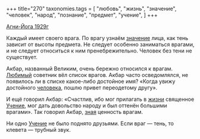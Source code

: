 +++
title="270"
taxonomies.tags = [
 "любовь",
 "жизнь",
 "значение",
 "человек",
 "народ",
 "познание",
 "предмет",
 "учение",
]
+++

[Агни-Йога 1929г](/agni/1929)

Каждый имеет своего врага. По врагу узнаём [значение](/tags/значение) лица, как тень зависит от высоты предмета. Не следует особенно заниматься врагами, и не следует относиться к ним пренебрежительно. Человек без тени не существует.   

Акбар, названный Великим, очень бережно относился к врагам. [Любимый](/tags/любовь) советник вёл список врагов. Акбар часто осведомлялся, не появилось ли в списке какое-либо достойное имя? «Когда увижу достойного [человека](/tags/человек), пошлю привет переодетому другу».   

И ещё говорил Акбар: «Счастлив, ибо мог прилагать в [жизни](/tags/жизнь) священное [Учение](/tags/учение), мог дать довольство народу и был оттенён большими врагами». Так говорил Акбар, [зная](/tags/познание) ценность врагам.   

Ни одно [Учение](/tags/учение) не было поднято друзьями. Если враг — тень, то клевета — трубный звук.